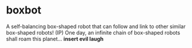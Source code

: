 # boxbot
A self-balancing box-shaped robot that can follow and link to other similar box-shaped robots! (IP) One day, an infinite chain of box-shaped robots shall roam this planet... **insert evil laugh**
